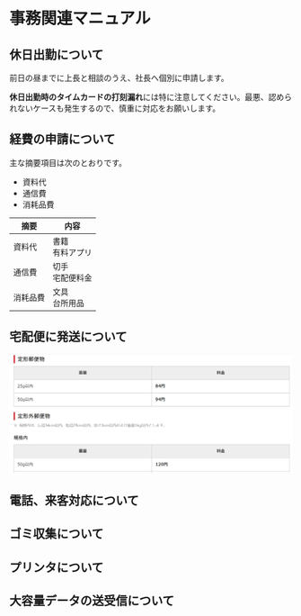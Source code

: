 # 事務関連マニュアル
## 休日出勤について
前日の昼までに上長と相談のうえ、社長へ個別に申請します。

**休日出勤時のタイムカードの打刻漏れ**には特に注意してください。最悪、認められないケースも発生するので、慎重に対応をお願いします。

## 経費の申請について
主な摘要項目は次のとおりです。
- 資料代
- 通信費
- 消耗品費

|摘要|内容
|--|--
|資料代|書籍<br>有料アプリ
|通信費|切手<br>宅配便料金
|消耗品費|文具<br>台所用品

## 宅配便に発送について
![切手代](img/one_price.png)

## 電話、来客対応について
## ゴミ収集について
## プリンタについて
## 大容量データの送受信について
